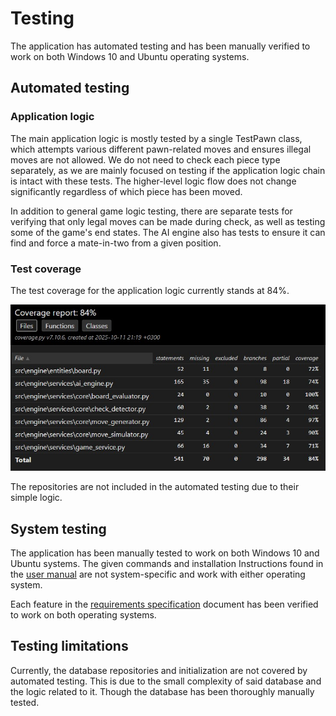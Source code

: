 # Testing
The application has automated testing and has been manually verified to work on both Windows 10 and Ubuntu operating systems.

## Automated testing
### Application logic
The main application logic is mostly tested by a single TestPawn class, which attempts various different pawn-related moves and ensures illegal moves are not allowed. We do not need to check each piece type separately, as we are mainly focused on testing if the application logic chain is intact with these tests. The higher-level logic flow does not change significantly regardless of which piece has been moved. 

In addition to general game logic testing, there are separate tests for verifying that only legal moves can be made during check, as well as testing some of the game's end states. The AI engine also has tests to ensure it can find and force a mate-in-two from a given position. 

### Test coverage
The test coverage for the application logic currently stands at 84%.

![](./images/coverage_report.jpg)

The repositories are not included in the automated testing due to their simple logic.

## System testing
The application has been manually tested to work on both Windows 10 and Ubuntu systems. The given commands and installation 
Instructions found in the [user manual](https://github.com/JuhoTurunen/chess-app/blob/main/documentation/user_manual.md) are not
system-specific and work with either operating system.

Each feature in the [requirements specification](https://github.com/JuhoTurunen/chess-app/blob/main/documentation/requirements_specification.md)
document has been verified to work on both operating systems.

## Testing limitations
Currently, the database repositories and initialization are not covered by automated testing. This is due to the small complexity of said database and the logic related to it. Though the database has been thoroughly manually tested. 
